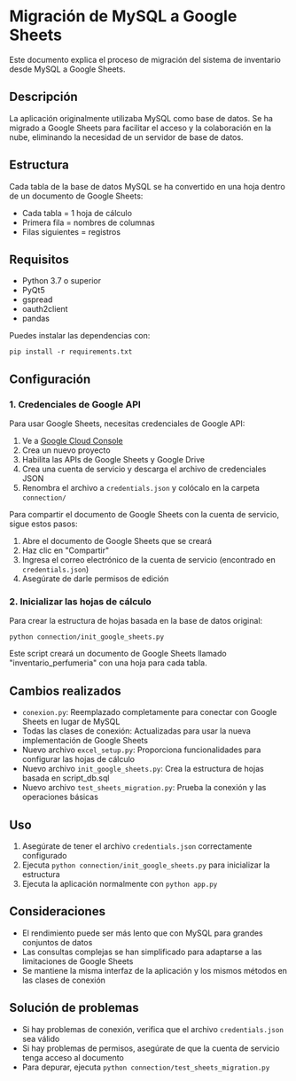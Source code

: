 # Migración de MySQL a Google Sheets

Este documento explica el proceso de migración del sistema de inventario desde MySQL a Google Sheets.

## Descripción

La aplicación originalmente utilizaba MySQL como base de datos. Se ha migrado a Google Sheets para facilitar el acceso y la colaboración en la nube, eliminando la necesidad de un servidor de base de datos.

## Estructura

Cada tabla de la base de datos MySQL se ha convertido en una hoja dentro de un documento de Google Sheets:
- Cada tabla = 1 hoja de cálculo
- Primera fila = nombres de columnas
- Filas siguientes = registros

## Requisitos

- Python 3.7 o superior
- PyQt5
- gspread
- oauth2client
- pandas

Puedes instalar las dependencias con:
```
pip install -r requirements.txt
```

## Configuración

### 1. Credenciales de Google API

Para usar Google Sheets, necesitas credenciales de Google API:

1. Ve a [Google Cloud Console](https://console.cloud.google.com/)
2. Crea un nuevo proyecto
3. Habilita las APIs de Google Sheets y Google Drive
4. Crea una cuenta de servicio y descarga el archivo de credenciales JSON
5. Renombra el archivo a `credentials.json` y colócalo en la carpeta `connection/`

Para compartir el documento de Google Sheets con la cuenta de servicio, sigue estos pasos:
1. Abre el documento de Google Sheets que se creará
2. Haz clic en "Compartir"
3. Ingresa el correo electrónico de la cuenta de servicio (encontrado en `credentials.json`)
4. Asegúrate de darle permisos de edición

### 2. Inicializar las hojas de cálculo

Para crear la estructura de hojas basada en la base de datos original:

```
python connection/init_google_sheets.py
```

Este script creará un documento de Google Sheets llamado "inventario_perfumeria" con una hoja para cada tabla.

## Cambios realizados

- `conexion.py`: Reemplazado completamente para conectar con Google Sheets en lugar de MySQL
- Todas las clases de conexión: Actualizadas para usar la nueva implementación de Google Sheets
- Nuevo archivo `excel_setup.py`: Proporciona funcionalidades para configurar las hojas de cálculo
- Nuevo archivo `init_google_sheets.py`: Crea la estructura de hojas basada en script_db.sql
- Nuevo archivo `test_sheets_migration.py`: Prueba la conexión y las operaciones básicas

## Uso

1. Asegúrate de tener el archivo `credentials.json` correctamente configurado
2. Ejecuta `python connection/init_google_sheets.py` para inicializar la estructura
3. Ejecuta la aplicación normalmente con `python app.py`

## Consideraciones

- El rendimiento puede ser más lento que con MySQL para grandes conjuntos de datos
- Las consultas complejas se han simplificado para adaptarse a las limitaciones de Google Sheets
- Se mantiene la misma interfaz de la aplicación y los mismos métodos en las clases de conexión

## Solución de problemas

- Si hay problemas de conexión, verifica que el archivo `credentials.json` sea válido
- Si hay problemas de permisos, asegúrate de que la cuenta de servicio tenga acceso al documento
- Para depurar, ejecuta `python connection/test_sheets_migration.py`
